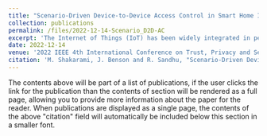 ```yaml
---
title: "Scenario-Driven Device-to-Device Access Control in Smart Home IoT"
collection: publications
permalink: /files/2022-12-14-Scenario_D2D-AC
excerpt: 'The Internet of Things (IoT) has been widely integrated in peoples everyday lives. As an infrastructure of connected heterogeneous devices, IoT has not yet achieved the seamless integration of device-to-device collaboration which is necessary for real-life home automation. Smart home IoT devices expect to exchange their collected data or status in certain circumstances, in spite of their heterogeneity, viz. working with different communication protocols, IoT platforms, middleware, data and semantics. Deploying appropriate access control models and mechanisms is of utmost importance as any unauthorized access to data could have a cascading violation of privacy, safety and security of users. In this work, we propose a novel device-to-device access control paradigm in the smart home IoT. Our approach relies on message passing as the paradigm for device-to-device interactions. We further introduce actions and scenarios reflecting the chain of events in the smart home context, which facilitates scenario-driven attribute-based access control. Each scenario is triggered by triggering events, based on previously set administrative definitions. We define totally ordered sets of triggering events using priorities to enable conflict resolution for devices which may run into conflicting commands delivered though messages in different ongoing scenarios. The viability of the proposed approach is substantiated via a formal model and an enforcement architecture, backed up by a proof-of-concept implementation which affirms a trade-off between required authorization and efficacy. Potential future challenges are explored in the context of smart home IoT platforms.'
date: 2022-12-14
venue: '2022 IEEE 4th International Conference on Trust, Privacy and Security in Intelligent Systems, and Applications (TPS-ISA)'
citation: 'M. Shakarami, J. Benson and R. Sandhu, "Scenario-Driven Device-to-Device Access Control in Smart Home IoT," 2022 IEEE 4th International Conference on Trust, Privacy and Security in Intelligent Systems, and Applications (TPS-ISA), Atlanta, GA, USA, 2022, pp. 217-228, doi: 10.1109/TPS-ISA56441.2022.00035.'
---
```


The contents above will be part of a list of publications, if the user clicks the link for the publication than the contents of section will be rendered as a full page, allowing you to provide more information about the paper for the reader. When publications are displayed as a single page, the contents of the above "citation" field will automatically be included below this section in a smaller font.

